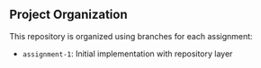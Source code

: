 ## Project Organization

This repository is organized using branches for each assignment:
- `assignment-1`: Initial implementation with repository layer

